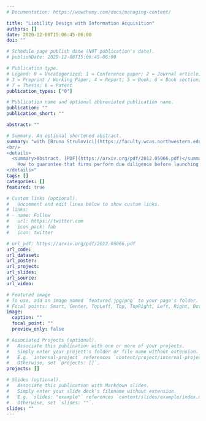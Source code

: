 ```yaml
---
# Documentation: https://wowchemy.com/docs/managing-content/

title: "Liability Design with Information Acquisition"
authors: []
date: 2020-12-08T15:06:45-06:00
doi: ""

# Schedule page publish date (NOT publication's date).
# publishDate: 2020-12-08T15:06:45-06:00

# Publication type.
# Legend: 0 = Uncategorized; 1 = Conference paper; 2 = Journal article;
# 3 = Preprint / Working Paper; 4 = Report; 5 = Book; 6 = Book section;
# 7 = Thesis; 8 = Patent
publication_types: ["0"]

# Publication name and optional abbreviated publication name.
publication: ""
publication_short: ""

abstract: ""

# Summary. An optional shortened abstract.
summary: "with [Bruno Strulovici](https://faculty.wcas.northwestern.edu/~bhs675/)<br/>
<br/>
<details>
  <summary>Abstract. [PDF](https://arxiv.org/pdf/2012.05066.pdf)</summary>
    How to guarantee that firms perform due diligence before launching potentially dangerous products? We study the design of liability rules when (i) limited liability prevents firms from internalizing the full damage they may cause, (ii) penalties are paid only if damage occurs, regardless of the product's inherent riskiness, (iii) firms have private information about their products' riskiness before performing due diligence. We show that (i) any liability mechanism can be implemented by a *tariff* that depends only on the evidence acquired by the firm if a damage occurs, not on any initial report by the firm about its private information, (ii) firms that assign a higher prior to product riskiness always perform more due diligence but less than is socially optimal, and (iii) under a simple and intuitive condition, any type-specific launch thresholds can be implemented by a monotonic tariff.
</details>"
tags: []
categories: []
featured: true

# Custom links (optional).
#   Uncomment and edit lines below to show custom links.
# links:
# - name: Follow
#   url: https://twitter.com
#   icon_pack: fab
#   icon: twitter

# url_pdf: https://arxiv.org/pdf/2012.05066.pdf
url_code:
url_dataset:
url_poster:
url_project:
url_slides:
url_source:
url_video:

# Featured image
# To use, add an image named `featured.jpg/png` to your page's folder. 
# Focal points: Smart, Center, TopLeft, Top, TopRight, Left, Right, BottomLeft, Bottom, BottomRight.
image:
  caption: ""
  focal_point: ""
  preview_only: false

# Associated Projects (optional).
#   Associate this publication with one or more of your projects.
#   Simply enter your project's folder or file name without extension.
#   E.g. `internal-project` references `content/project/internal-project/index.md`.
#   Otherwise, set `projects: []`.
projects: []

# Slides (optional).
#   Associate this publication with Markdown slides.
#   Simply enter your slide deck's filename without extension.
#   E.g. `slides: "example"` references `content/slides/example/index.md`.
#   Otherwise, set `slides: ""`.
slides: ""
---
```

